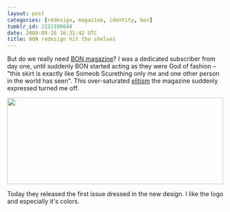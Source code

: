 ```yaml
---
layout: post
categories: [redesign, magazine, identity, bon]
tumblr_id: 1121196644  
date: 2008-09-16 16:31:42 UTC
title: BON redesign hit the shelves
---
```


But do we really need <a href="http://www.bonmagazine.com/">BON magazine</a>? I was a dedicated subscriber from day one, until suddenly BON started acting as they were God of fashion – "this skirt is exactly like Someob Scurething only me and one other person in the world has seen". This over-saturated <a href="http://en.wikipedia.org/wiki/Elitism">elitism</a> the magazine suddenly expressed turned me off.

<img src="/attachments/2008/09/bon.png" alt="" title="bon" width="500" height="200" class="alignnone size-full wp-image-773" />

Today they released the first issue dressed in the new design. I like the logo and especially it's colors.
